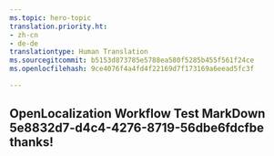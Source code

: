 ```yaml
---
ms.topic: hero-topic
translation.priority.ht:
- zh-cn
- de-de
translationtype: Human Translation
ms.sourcegitcommit: b5153d873785e5788ea580f5285b455f561f24ce
ms.openlocfilehash: 9ce4076f4a4fd4f22169d7f173169a6eead5fc3f

---
```

## OpenLocalization Workflow Test MarkDown 5e8832d7-d4c4-4276-8719-56dbe6fdcfbe thanks!



<!--HONumber=Jul16_HO3-->


